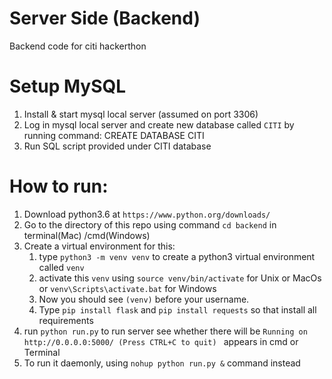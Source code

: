 # Server Side (Backend)
Backend code for citi hackerthon 

# Setup MySQL
1. Install & start mysql local server (assumed on port 3306)
2. Log in mysql local server and create new database called `CITI` by running command: CREATE DATABASE CITI
3. Run SQL script provided under CITI database

# How to run:
1. Download python3.6 at `https://www.python.org/downloads/`
2. Go to the directory of this repo using command `cd backend` in terminal(Mac) /cmd(Windows)
3. Create a virtual environment for this:
    1) type `python3 -m venv venv` to create a python3 virtual environment called `venv`
    2) activate this `venv` using `source venv/bin/activate` for Unix or MacOs or
                                  `venv\Scripts\activate.bat` for Windows
    3) Now you should see `(venv)` before your username. 
    4) Type `pip install flask` and `pip install requests` so that install all requirements
4. run `python run.py` to run server see whether there will be `Running on http://0.0.0.0:5000/ (Press CTRL+C to quit)
` appears in cmd or Terminal
5. To run it daemonly, using `nohup python run.py &` command instead

